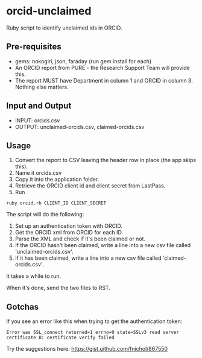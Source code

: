 # orcid-unclaimed
Ruby script to identify unclaimed ids in ORCID.

## Pre-requisites

* gems: nokogiri, json, faraday (run gem install for each)
* An ORCID report from PURE - the Research Support Team will provide this.
* The report MUST have Department in column 1 and ORCID in column 3. Nothing else matters.

## Input and Output

* INPUT: orcids.csv
* OUTPUT: unclaimed-orcids.csv, claimed-orcids.csv

## Usage

1. Convert the report to CSV leaving the header row in place (the app skips this).
2. Name it orcids.csv
3. Copy it into the application folder.
4. Retrieve the ORCID client id and client secret from LastPass.
5. Run

```ruby orcid.rb CLIENT_ID CLIENT_SECRET```

The script will do the following:

1. Set up an authentication token with ORCID.
2. Get the ORCID xml from ORCID for each ID.
3. Parse the XML and check if it's been claimed or not.
4. If the ORCID hasn't been claimed, write a line into a new csv file called 'unclaimed-orcids.csv'.
5. If it has been claimed, write a line into a new csv file called 'claimed-orcids.csv'.

It takes a while to run.

When it's done, send the two files to RST.

## Gotchas

If you see an error like this when trying to get the authentication token:

```Error was SSL_connect returned=1 errno=0 state=SSLv3 read server certificate B: certificate verify failed```

Try the suggestions here: https://gist.github.com/fnichol/867550
